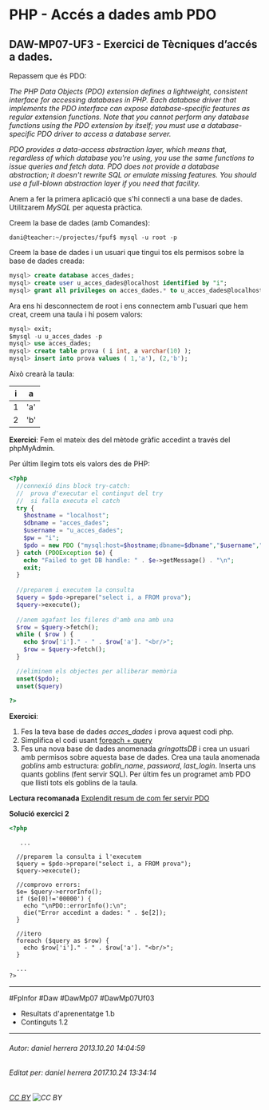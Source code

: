 # PHP - Accés a dades amb PDO
## DAW-MP07-UF3 - Exercici de Tècniques d’accés a dades.
Repassem que és PDO:

*The PHP Data Objects (PDO) extension defines a lightweight, consistent interface for accessing databases in PHP. Each database driver that implements the PDO interface can expose database-specific features as regular extension functions. Note that you cannot perform any database functions using the PDO extension by itself; you must use a database-specific PDO driver to access a database server.*

*PDO provides a data-access abstraction layer, which means that, regardless of which database you're using, you use the same functions to issue queries and fetch data. PDO does not provide a database abstraction; it doesn't rewrite SQL or emulate missing features. You should use a full-blown abstraction layer if you need that facility.*

Anem a fer la primera aplicació que s'hi connecti a una base de dades. Utilitzarem *MySQL* per aquesta pràctica.

Creem la base de dades (amb Comandes):

```console
dani@teacher:~/projectes/fpuf$ mysql -u root -p

```
Creem la base de dades i un usuari que tingui tos els permisos sobre la base de dades creada:

```sql
mysql> create database acces_dades;
mysql> create user u_acces_dades@localhost identified by "i";
mysql> grant all privileges on acces_dades.* to u_acces_dades@localhost ;
```

Ara ens hi desconnectem de root i ens connectem amb l'usuari que hem creat, creem una taula i hi posem valors:

```sql
mysql> exit;
$mysql -u u_acces_dades -p
mysql> use acces_dades;
mysql> create table prova ( i int, a varchar(10) );
mysql> insert into prova values ( 1,'a'), (2,'b');
```


Això crearà la taula:

 i  | a
------------- | -------------
 1  | 'a'
 2  | 'b'

**Exercici**: Fem el mateix des del mètode gràfic accedint a través del phpMyAdmin.


Per últim llegim tots els valors des de PHP:

```php
<?php
  //connexió dins block try-catch:
  //  prova d'executar el contingut del try
  //  si falla executa el catch
  try {
    $hostname = "localhost";
    $dbname = "acces_dades";
    $username = "u_acces_dades";
    $pw = "i";
    $pdo = new PDO ("mysql:host=$hostname;dbname=$dbname","$username","$pw");
  } catch (PDOException $e) {
    echo "Failed to get DB handle: " . $e->getMessage() . "\n";
    exit;
  }
  
  //preparem i executem la consulta
  $query = $pdo->prepare("select i, a FROM prova");
  $query->execute();
  
  //anem agafant les fileres d'amb una amb una
  $row = $query->fetch();
  while ( $row ) {
    echo $row['i']." - " . $row['a']. "<br/>";
	$row = $query->fetch();
  }

  //eliminem els objectes per alliberar memòria 
  unset($pdo); 
  unset($query)
 
?>
```

**Exercici**: 

 1. Fes la teva base de dades *acces_dades* i prova aquest codi php.
 2. Simplifica el codi usant [foreach + query](http://www.php.net/manual/en/pdo.query.php)
 3. Fes una nova base de dades anomenada *gringottsDB* i crea un usuari amb permisos sobre aquesta base de dades. Crea una taula anomenada *goblins* amb estructura: *goblin_name*, *password*, *last_login*. Inserta uns quants goblins (fent servir SQL). Per últim fes un programet amb PDO que llisti tots els goblins de la taula.

**Lectura recomanada** [Explendit resum de com fer servir PDO](http://stackoverflow.com/questions/12859942/why-shouldnt-i-use-mysql-functions-in-php)



**Solució exercici 2**


```php
<?php
```

       ...
      
      //preparem la consulta i l'executem
      $query = $pdo->prepare("select i, a FROM prova");
      $query->execute();
    
      //comprovo errors:
      $e= $query->errorInfo();
      if ($e[0]!='00000') {
        echo "\nPDO::errorInfo():\n";
        die("Error accedint a dades: " . $e[2]);
      }  
      
      //itero
      foreach ($query as $row) {
        echo $row['i']." - " . $row['a']. "<br/>";
      }
    
      ...
    ?>

---

#FpInfor #Daw #DawMp07 #DawMp07Uf03

* Resultats d'aprenentatge 1.b
* Continguts 1.2
---

###### Autor: daniel herrera 2013.10.20 14:04:59
###### Editat per: daniel herrera 2017.10.24 13:34:14
###### [CC BY](https://creativecommons.org/licenses/by/4.0/) ![CC BY](https://licensebuttons.net/l/by/3.0/80x15.png)
